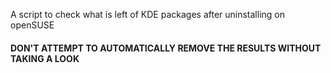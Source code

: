 A script to check what is left of KDE packages after uninstalling on openSUSE
#### DON'T ATTEMPT TO AUTOMATICALLY REMOVE THE RESULTS WITHOUT TAKING A LOOK
